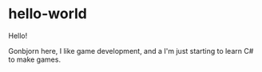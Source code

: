 # hello-world

Hello!

Gonbjorn here, I like game development, and a I'm just starting to learn C# to make games.
